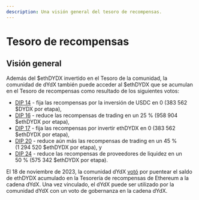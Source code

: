 ```yaml
---
description: Una visión general del tesoro de recompensas.
---
```


# Tesoro de recompensas

## Visión general

Además del $ethDYDX invertido en el Tesoro de la comunidad, la comunidad de dYdX también puede acceder al $ethDYDX que se acumulan en el Tesoro de recompensas como resultado de los siguientes votos:

* [DIP 14](https://dydx.community/dashboard/proposal/7) - fija las recompensas por la inversión de USDC en 0 (383 562 $DYDX por etapa),
* [DIP 16](https://dydx.community/dashboard/proposal/8) - reduce las recompensas de trading en un 25 % (958 904 $ethDYDX por etapa),
* [DIP 17](https://dydx.community/dashboard/proposal/9) - fija las recompensas por invertir ethDYDX en 0 (383 562 $ethDYDX por etapa),
* [DIP 20](https://dydx.community/dashboard/proposal/11) - reduce aún más las recompensas de trading en un 45 % (1 294 520 $ethDYDX por etapa), y
* [DIP 24](https://github.com/dydxfoundation/dip/blob/master/content/dips/DIP-24.md) - reduce las recompensas de proveedores de liquidez en un 50 % (575 342 $ethDYDX por etapa).

El 18 de noviembre de 2023, la comunidad dYdX [votó](https://dydx.community/dashboard/proposal/16) por puentear el saldo de ethDYDX acumulado en la Tesorería de recompensas de Ethereum a la cadena dYdX. Una vez vinculado, el dYdX puede ser utilizado por la comunidad dYdX con un voto de gobernanza en la cadena dYdX.

##
